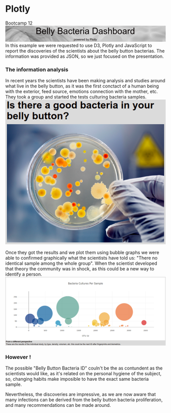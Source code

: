# Plotly
Bootcamp 12
![Title](title.png)
In this example we were requested to use D3, Plotly and JavaScript to report the discoveries of the scientists about the belly button bacterias.
The information was provided as JSON, so we just focused on the presentation.

### The information analysis
In recent years the scientists have been making analysis and studies around what live in the belly button, as it was the first conctact of a human being with the exterior, feed source, emotions connection with the mother, etc.
They took a group and started the tests culturing bacteria samples.
![Culture](culture.png)

Once they got the results and we plot them using bubble graphs we were able to confirmed graphically what the scientists have told us: "There no identical sample among the whole group".
When the scientist developed that theory the community was in shock, as this could be a new way to identify a person.
![Bubble](bubble.png)


### However !
The possible "Belly Button Bacteria ID" couln't be the as contundent as the scientists would like, as it's related on the personal hygiene of the subject, so, changing habits make imposible to have the exact same bacteria sample.

Nevertheless, the discoveries are impressive, as we are now aware that many infections can be derived from the belly button bacteria proliferation, and many recommendations can be made around.


